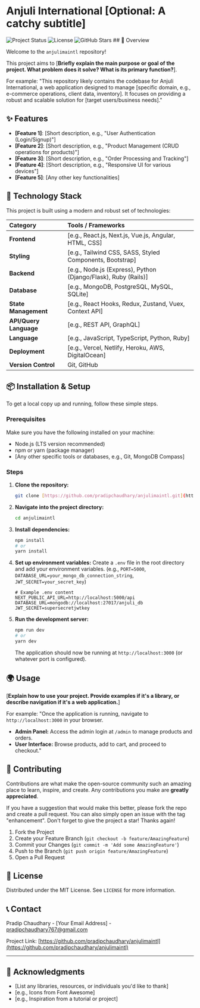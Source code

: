 
# Anjuli International [Optional: A catchy subtitle]

![Project Status](https://img.shields.io/badge/Status-Under%20Development-yellow.svg) ![License](https://img.shields.io/badge/License-MIT-blue.svg) ![GitHub Stars](https://img.shields.io/github/stars/pradipchaudhary/anjulimaintl?style=social) ## 🌟 Overview

Welcome to the `anjulimaintl` repository!

This project aims to [**Briefly explain the main purpose or goal of the project. What problem does it solve? What is its primary function?**].

For example:
"This repository likely contains the codebase for Anjuli International, a web application designed to manage [specific domain, e.g., e-commerce operations, client data, inventory]. It focuses on providing a robust and scalable solution for [target users/business needs]."

## ✨ Features

* **[Feature 1]**: [Short description, e.g., "User Authentication (Login/Signup)"]
* **[Feature 2]**: [Short description, e.g., "Product Management (CRUD operations for products)"]
* **[Feature 3]**: [Short description, e.g., "Order Processing and Tracking"]
* **[Feature 4]**: [Short description, e.g., "Responsive UI for various devices"]
* **[Feature 5]**: [Any other key functionalities]

## 🚀 Technology Stack

This project is built using a modern and robust set of technologies:

| Category          | Tools / Frameworks                                         |
| :---------------- | :--------------------------------------------------------- |
| **Frontend** | [e.g., React.js, Next.js, Vue.js, Angular, HTML, CSS]      |
| **Styling** | [e.g., Tailwind CSS, SASS, Styled Components, Bootstrap]   |
| **Backend** | [e.g., Node.js (Express), Python (Django/Flask), Ruby (Rails)] |
| **Database** | [e.g., MongoDB, PostgreSQL, MySQL, SQLite]                 |
| **State Management** | [e.g., React Hooks, Redux, Zustand, Vuex, Context API] |
| **API/Query Language** | [e.g., REST API, GraphQL]                            |
| **Language** | [e.g., JavaScript, TypeScript, Python, Ruby]             |
| **Deployment** | [e.g., Vercel, Netlify, Heroku, AWS, DigitalOcean]         |
| **Version Control** | Git, GitHub                                               |

## 📦 Installation & Setup

To get a local copy up and running, follow these simple steps.

### Prerequisites

Make sure you have the following installed on your machine:

* Node.js (LTS version recommended)
* npm or yarn (package manager)
* [Any other specific tools or databases, e.g., Git, MongoDB Compass]

### Steps

1.  **Clone the repository:**
    ```bash
    git clone [https://github.com/pradipchaudhary/anjulimaintl.git](https://github.com/pradipchaudhary/anjulimaintl.git)
    ```
2.  **Navigate into the project directory:**
    ```bash
    cd anjulimaintl
    ```
3.  **Install dependencies:**
    ```bash
    npm install
    # or
    yarn install
    ```
4.  **Set up environment variables:**
    Create a `.env` file in the root directory and add your environment variables.
    (e.g., `PORT=5000`, `DATABASE_URL=your_mongo_db_connection_string`, `JWT_SECRET=your_secret_key`)
    ```
    # Example .env content
    NEXT_PUBLIC_API_URL=http://localhost:5000/api
    DATABASE_URL=mongodb://localhost:27017/anjuli_db
    JWT_SECRET=supersecretjwtkey
    ```
5.  **Run the development server:**
    ```bash
    npm run dev
    # or
    yarn dev
    ```
    The application should now be running at `http://localhost:3000` (or whatever port is configured).

## 🌍 Usage

[**Explain how to use your project. Provide examples if it's a library, or describe navigation if it's a web application.**]

For example:
"Once the application is running, navigate to `http://localhost:3000` in your browser.
* **Admin Panel:** Access the admin login at `/admin` to manage products and orders.
* **User Interface:** Browse products, add to cart, and proceed to checkout."

## 🤝 Contributing

Contributions are what make the open-source community such an amazing place to learn, inspire, and create. Any contributions you make are **greatly appreciated**.

If you have a suggestion that would make this better, please fork the repo and create a pull request. You can also simply open an issue with the tag "enhancement".
Don't forget to give the project a star! Thanks again!

1.  Fork the Project
2.  Create your Feature Branch (`git checkout -b feature/AmazingFeature`)
3.  Commit your Changes (`git commit -m 'Add some AmazingFeature'`)
4.  Push to the Branch (`git push origin feature/AmazingFeature`)
5.  Open a Pull Request

## 📄 License

Distributed under the MIT License. See `LICENSE` for more information.

## 📞 Contact

Pradip Chaudhary - [Your Email Address] - pradipchaudhary767@gmail.com

Project Link: [https://github.com/pradipchaudhary/anjulimaintl](https://github.com/pradipchaudhary/anjulimaintl)

---

## 🙏 Acknowledgments

* [List any libraries, resources, or individuals you'd like to thank]
* [e.g., Icons from Font Awesome]
* [e.g., Inspiration from a tutorial or project]
```
